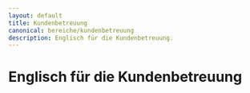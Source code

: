 ```yaml
---
layout: default
title: Kundenbetreuung
canonical: bereiche/kundenbetreuung
description: Englisch für die Kundenbetreuung.
---
```

# Englisch für die Kundenbetreuung
